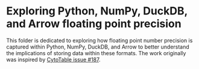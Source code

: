 # Exploring Python, NumPy, DuckDB, and Arrow floating point precision

This folder is dedicated to exploring how floating point number precision is captured within Python, NumPy, DuckDB, and Arrow to better understand the implications of storing data within these formats.
The work originally was inspired by [CytoTable issue #187](https://github.com/cytomining/CytoTable/issues/187).